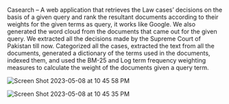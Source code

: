 Casearch – A web application that retrieves the Law cases’ decisions on the basis of a given query and rank the resultant documents according to their weights for the given terms as query, it works like Google. 
We also generated the word cloud from the documents that came out for the given query. We extracted all the decisions made by the Supreme Court of Pakistan till now. 
Categorized all the cases, extracted the text from all the documents, generated a dictionary of the terms used in the documents, indexed them, and used the BM-25 and Log term frequency weighting measures to calculate the weight of the documents given a query term.

![Screen Shot 2023-05-08 at 10 45 58 PM](https://user-images.githubusercontent.com/49922045/236894022-63ef9ec8-be72-4080-8d8a-e227ccd265b7.png)


![Screen Shot 2023-05-08 at 10 45 35 PM](https://user-images.githubusercontent.com/49922045/236894035-f44d07f2-9fb7-4ab6-941e-63654e1c8a0a.png)
